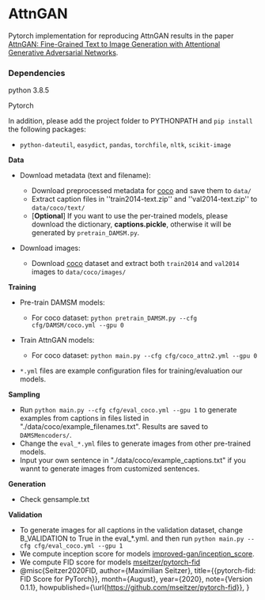 # AttnGAN

Pytorch implementation for reproducing AttnGAN results in the paper [AttnGAN: Fine-Grained Text to Image Generation
with Attentional Generative Adversarial Networks](https://arxiv.org/pdf/1711.10485.pdf). 



### Dependencies
python 3.8.5

Pytorch

In addition, please add the project folder to PYTHONPATH and `pip install` the following packages:
- `python-dateutil`, `easydict`, `pandas`, `torchfile`, `nltk`, `scikit-image`


**Data**

- Download metadata (text and filename):
  - Download preprocessed metadata for [coco](https://drive.google.com/open?id=1rSnbIGNDGZeHlsUlLdahj0RJ9oo6lgH9) and save them to `data/`
  - Extract caption files in ''train2014-text.zip'' and ''val2014-text.zip'' to `data/coco/text/`
  - [**Optional**] If you want to use the per-trained models, please download the dictionary, **captions.pickle**, otherwise it will be generated by `pretrain_DAMSM.py`.
  

- Download images:
  - Download [coco](http://cocodataset.org/#download) dataset and extract both `train2014` and `val2014` images to `data/coco/images/`



**Training**
- Pre-train DAMSM models:
  - For coco dataset: `python pretrain_DAMSM.py --cfg cfg/DAMSM/coco.yml --gpu 0`
  
 
- Train AttnGAN models:
  - For coco dataset: `python main.py --cfg cfg/coco_attn2.yml --gpu 0`

- `*.yml` files are example configuration files for training/evaluation our models.





**Sampling**
- Run `python main.py --cfg cfg/eval_coco.yml --gpu 1` to generate examples from captions in files listed in "./data/coco/example_filenames.txt". Results are saved to `DAMSMencoders/`. 
- Change the `eval_*.yml` files to generate images from other pre-trained models. 
- Input your own sentence in "./data/coco/example_captions.txt" if you wannt to generate images from customized sentences. 

**Generation**
- Check gensample.txt

**Validation**
- To generate images for all captions in the validation dataset, change B_VALIDATION to True in the eval_*.yml. and then run `python main.py --cfg cfg/eval_coco.yml --gpu 1`
- We compute inception score for models  [improved-gan/inception_score](https://github.com/openai/improved-gan/tree/master/inception_score).
- We compute FID score for models [mseitzer/pytorch-fid](https://github.com/mseitzer/pytorch-fid)
- @misc{Seitzer2020FID,
  author={Maximilian Seitzer},
  title={{pytorch-fid: FID Score for PyTorch}},
  month={August},
  year={2020},
  note={Version 0.1.1},
  howpublished={\url{https://github.com/mseitzer/pytorch-fid}},
}

